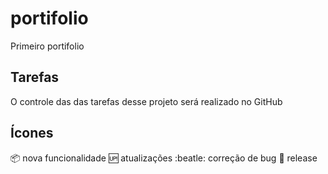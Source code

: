 # portifolio
Primeiro portifolio


## Tarefas

O controle das das tarefas desse projeto será realizado no GitHub

## Ícones

:package: nova funcionalidade
:up: atualizações
:beatle: correção de bug
:checkered_flag: release 